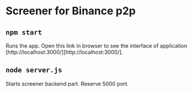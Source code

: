 # Screener for Binance p2p

## `npm start`

Runs the app. Open this link in browser to see the interface of application [http://localhost:3000/][http://localhost:3000/].

## `node server.js`

Starts screener backend part. Reserve 5000 port.
